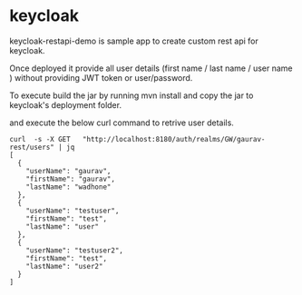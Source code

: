 # keycloak

keycloak-restapi-demo is sample app to create custom rest api for keycloak.

Once deployed it provide all user details (first name / last name / user name ) without providing JWT token or user/password.

To execute build the jar by running mvn install and copy the jar to keycloak's deployment folder.

and execute the below curl command to retrive user details.

```
curl  -s -X GET   "http://localhost:8180/auth/realms/GW/gaurav-rest/users" | jq
[
  {
    "userName": "gaurav",
    "firstName": "gaurav",
    "lastName": "wadhone"
  },
  {
    "userName": "testuser",
    "firstName": "test",
    "lastName": "user"
  },
  {
    "userName": "testuser2",
    "firstName": "test",
    "lastName": "user2"
  }
]
                              
```